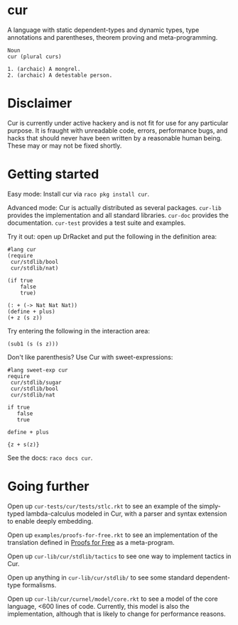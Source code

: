 cur
===

A language with static dependent-types and dynamic types, type
annotations and parentheses, theorem proving and meta-programming.

```
Noun
cur (plural curs)

1. (archaic) A mongrel.
2. (archaic) A detestable person.
```

Disclaimer
==========
Cur is currently under active hackery and is not fit for use for any
particular purpose. It is fraught with unreadable code, errors,
performance bugs, and hacks that should never have been written by a
reasonable human being.
These may or may not be fixed shortly.

Getting started
===============

Easy mode:
Install cur via `raco pkg install cur`.

Advanced mode:
Cur is actually distributed as several packages.
`cur-lib` provides the implementation and all standard
libraries.
`cur-doc` provides the documentation.
`cur-test` provides a test suite and examples.


Try it out: open up DrRacket and put the following in the definition area:

```racket
#lang cur
(require
 cur/stdlib/bool
 cur/stdlib/nat)

(if true
    false
    true)

(: + (-> Nat Nat Nat))
(define + plus)
(+ z (s z))
```

Try entering the following in the interaction area:
```racket
(sub1 (s (s z)))
```

Don't like parenthesis? Use Cur with sweet-expressions:
```racket
#lang sweet-exp cur
require
 cur/stdlib/sugar
 cur/stdlib/bool
 cur/stdlib/nat

if true
   false
   true

define + plus

{z + s(z)}
```

See the docs: `raco docs cur`.

Going further
=============

Open up `cur-tests/cur/tests/stlc.rkt` to see an example of the
simply-typed lambda-calculus modeled in Cur, with a parser and syntax
extension to enable deeply embedding.

Open up `examples/proofs-for-free.rkt` to see an implementation of the
translation defined in [Proofs for Free](http://staff.city.ac.uk/~ross/papers/proofs.html) as a meta-program.

Open up `cur-lib/cur/stdlib/tactics` to see one way to implement tactics in Cur.

Open up anything in `cur-lib/cur/stdlib/` to see some standard dependent-type
formalisms.

Open up `cur-lib/cur/curnel/model/core.rkt` to see a model of the core
language, <600 lines of code.
Currently, this model is also the implementation, although that is
likely to change for performance reasons.
